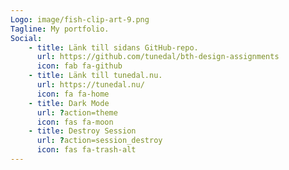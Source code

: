 ```yaml
---
Logo: image/fish-clip-art-9.png
Tagline: My portfolio.
Social:
    - title: Länk till sidans GitHub-repo.
      url: https://github.com/tunedal/bth-design-assignments
      icon: fab fa-github
    - title: Länk till tunedal.nu.
      url: https://tunedal.nu/
      icon: fa fa-home
    - title: Dark Mode
      url: ?action=theme
      icon: fas fa-moon
    - title: Destroy Session
      url: ?action=session_destroy
      icon: fas fa-trash-alt
---
```

